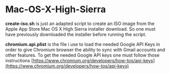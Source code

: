 # Mac-OS-X-High-Sierra

**create-iso.sh** is just an adapted script to create an ISO image from the Apple App Store Mac OS X High Sierra installer download. So one must have previously downloaded the installer before running the script.

**chromium.api.plist** is the file i use to load the needed Google API Keys in order to give Chromium browser the ability to sync with Gmail accounts and other features. To get the needed Google API keys one must follow those instructions [https://www.chromium.org/developers/how-tos/api-keys](https://www.chromium.org/developers/how-tos/api-keys)
